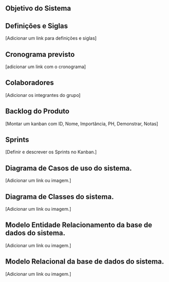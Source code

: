 ## Objetivo do Sistema

## Definições e Siglas
[Adicionar um link para definições e siglas]
 
## Cronograma previsto
[adicionar um link com o cronograma]

## Colaboradores
[Adicionar os integrantes do grupo]

## Backlog do Produto 
[Montar um kanban com ID, Nome, Importância, PH, Demonstrar, Notas]

## Sprints
[Definir e descrever os Sprints no Kanban.]

## Diagrama de Casos de uso do sistema.
[Adicionar um link ou imagem.]

## Diagrama de Classes do sistema.
[Adicionar um link ou imagem.]

## Modelo Entidade Relacionamento da base de dados do sistema.
[Adicionar um link ou imagem.]

## Modelo Relacional da base de dados do sistema.
[Adicionar um link ou imagem.]
